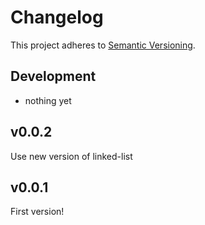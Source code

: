 # Changelog

This project adheres to [Semantic Versioning](http://semver.org/).

## Development
- nothing yet

## v0.0.2

Use new version of linked-list

## v0.0.1

First version!
